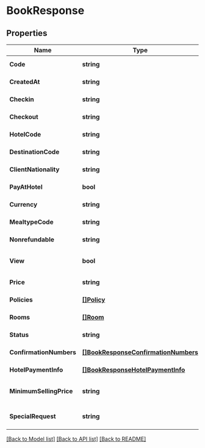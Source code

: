 # BookResponse

## Properties
Name | Type | Description | Notes
------------ | ------------- | ------------- | -------------
**Code** | **string** |  | [default to null]
**CreatedAt** | **string** |  | [default to null]
**Checkin** | **string** |  | [default to null]
**Checkout** | **string** |  | [default to null]
**HotelCode** | **string** |  | [default to null]
**DestinationCode** | **string** |  | [default to null]
**ClientNationality** | **string** |  | [default to null]
**PayAtHotel** | **bool** |  | [default to null]
**Currency** | **string** |  | [default to null]
**MealtypeCode** | **string** |  | [default to null]
**Nonrefundable** | **string** |  | [default to null]
**View** | **bool** |  | [optional] [default to null]
**Price** | **string** |  | [default to null]
**Policies** | [**[]Policy**](Policy.md) |  | [default to null]
**Rooms** | [**[]Room**](Room.md) |  | [default to null]
**Status** | **string** |  | [default to null]
**ConfirmationNumbers** | [**[]BookResponseConfirmationNumbers**](BookResponse_confirmation_numbers.md) |  | [default to null]
**HotelPaymentInfo** | [**[]BookResponseHotelPaymentInfo**](BookResponse_hotel_payment_info.md) |  | [default to null]
**MinimumSellingPrice** | **string** |  | [optional] [default to null]
**SpecialRequest** | **string** |  | [optional] [default to null]

[[Back to Model list]](../README.md#documentation-for-models) [[Back to API list]](../README.md#documentation-for-api-endpoints) [[Back to README]](../README.md)


